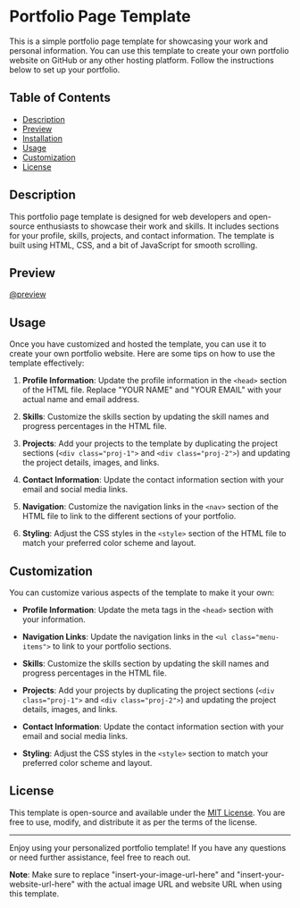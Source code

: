 # Portfolio Page Template

This is a simple portfolio page template for showcasing your work and personal information. You can use this template to create your own portfolio website on GitHub or any other hosting platform. Follow the instructions below to set up your portfolio.

## Table of Contents

- [Description](#description)
- [Preview](#preview)
- [Installation](#installation)
- [Usage](#usage)
- [Customization](#customization)
- [License](#license)

## Description

This portfolio page template is designed for web developers and open-source enthusiasts to showcase their work and skills. It includes sections for your profile, skills, projects, and contact information. The template is built using HTML, CSS, and a bit of JavaScript for smooth scrolling.

## Preview

[@preview](https://github.com/Mohammed20037/profile-page-template/assets/113844625/63a30125-9749-41c0-acd5-a08aead3c2e0) 






## Usage

Once you have customized and hosted the template, you can use it to create your own portfolio website. Here are some tips on how to use the template effectively:

1. **Profile Information**: Update the profile information in the `<head>` section of the HTML file. Replace "YOUR NAME" and "YOUR EMAIL" with your actual name and email address.

2. **Skills**: Customize the skills section by updating the skill names and progress percentages in the HTML file.

3. **Projects**: Add your projects to the template by duplicating the project sections (`<div class="proj-1">` and `<div class="proj-2">`) and updating the project details, images, and links.

4. **Contact Information**: Update the contact information section with your email and social media links.

5. **Navigation**: Customize the navigation links in the `<nav>` section of the HTML file to link to the different sections of your portfolio.

6. **Styling**: Adjust the CSS styles in the `<style>` section of the HTML file to match your preferred color scheme and layout.

## Customization

You can customize various aspects of the template to make it your own:

- **Profile Information**: Update the meta tags in the `<head>` section with your information.

- **Navigation Links**: Update the navigation links in the `<ul class="menu-items">` to link to your portfolio sections.

- **Skills**: Customize the skills section by updating the skill names and progress percentages in the HTML file.

- **Projects**: Add your projects by duplicating the project sections (`<div class="proj-1">` and `<div class="proj-2">`) and updating the project details, images, and links.

- **Contact Information**: Update the contact information section with your email and social media links.

- **Styling**: Adjust the CSS styles in the `<style>` section to match your preferred color scheme and layout.

## License

This template is open-source and available under the [MIT License](LICENSE). You are free to use, modify, and distribute it as per the terms of the license.

---

Enjoy using your personalized portfolio template! If you have any questions or need further assistance, feel free to reach out.

**Note**: Make sure to replace "insert-your-image-url-here" and "insert-your-website-url-here" with the actual image URL and website URL when using this template.

